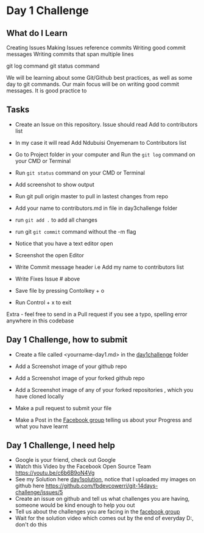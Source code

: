 # Day 1 Challenge

## What do I Learn
Creating Issues
Making Issues reference commits 
Writing good commit messages
Writing commits that span multiple lines

git log command
git status command


We will be learning about some Git/Github best practices, as well as some day to git commands. Our main focus will be on writing good commit messages. It is good practice to  

## Tasks

- Create an Issue on this repository. Issue should read Add <my name> to contributors list
  
- In my case it will read Add Ndubuisi Onyemenam to Contributors list

- Go to Project folder in your computer and Run the `git log` command on your CMD or Terminal

- Run `git status` command on your CMD or Terminal

- Add screenshot to show output

- Run git pull origin master to pull in lastest changes from repo

- Add your name to contributors.md in file in day3challenge folder

- run `git add .` to add all changes

- run git `git commit` command without the -m flag

- Notice that you have a text editor open

- Screenshot the open Editor

- Write Commit message header i.e Add my name to contributors list

- Write Fixes Issue #<the issue number you created> above

- Save file by pressing Contolkey + o

- Run Control + x to exit

Extra -  feel free to send in a Pull request if you see a typo, spelling error anywhere in this codebase 

## Day 1 Challenge, how to submit
- Create a file called <yourname-day1.md> in the [day1challenge](day1challenge) folder

- Add a Screenshot image of your github repo

- Add a Screenshot image of your forked github repo

- Add a Screenshot image of any of your forked repositories , which you have cloned locally

- Make a pull request to submit your file

- Make a Post in the [Facebook group](http://bit.ly/fbowerri) telling us about your Progress and what you have learnt

## Day 1 Challenge, I need help
- Google is your friend, check out Google
- Watch this Video by the Facebook Open Source Team https://youtu.be/c6b6B9oN4Vg
- See my Solution here [day1solution](day1challenge/ndubuisi-day1.md), notice that I uploaded my images on github here https://github.com/fbdevcowerri/git-14days-challenge/issues/5
- Create an issue on github and tell us what challenges you are having, someone would be kind enough to help you out
- Tell us about the challenges you are facing in the [facebook group](http://bit.ly/fbowerri)
- Wait for the solution video which comes out by the end of everyday D:, don't do this

